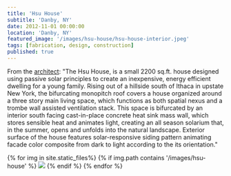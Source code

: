 ```yaml
---
title: 'Hsu House'
subtitle: 'Danby, NY'
date: 2012-11-01 00:00:00
location: 'Danby, NY'
featured_image: '/images/hsu-house/hsu-house-interior.jpeg'
tags: [fabrication, design, construction]
published: true
---
```

From the <a href="http://www.epiphyte-lab.com/">architect</a>:
"The Hsu House, is a small 2200 sq.ft. house designed using passive solar principles to create an inexpensive, energy efficient dwelling for a young family. Rising out of a hillside south of Ithaca in upstate New York, the bifurcating monopitch roof covers a house organized around a three story main living space, which functions as both spatial nexus and a trombe wall assisted ventilation stack. This space is bifurcated by an interior south facing cast-in-place concrete heat sink mass wall, which stores sensible heat and animates light, creating an all season solarium that, in the summer, opens and unfolds into the natural landscape. Exterior surface of the house features solar-responsive siding pattern animating facade color composite from dark to light according to the its orientation."

<div class="gallery" data-columns="3">
{% for img in site.static_files%}
  {% if img.path contains '/images/hsu-house' %}
    <img src="{{ img.path }}"/>
  {% endif %}
{% endfor %}
</div>

